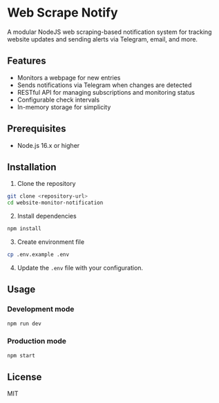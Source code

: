 # Web Scrape Notify

A modular NodeJS web scraping-based notification system for tracking website updates and sending alerts via Telegram, email, and more.

## Features

- Monitors a webpage for new entries
- Sends notifications via Telegram when changes are detected
- RESTful API for managing subscriptions and monitoring status
- Configurable check intervals
- In-memory storage for simplicity

## Prerequisites

- Node.js 16.x or higher

## Installation

1. Clone the repository

```bash
git clone <repository-url>
cd website-monitor-notification
```

2. Install dependencies

```bash
npm install
```

3. Create environment file

```bash
cp .env.example .env
```

4. Update the `.env` file with your configuration.

## Usage

### Development mode

```bash
npm run dev
```

### Production mode

```bash
npm start
```

## License

MIT
